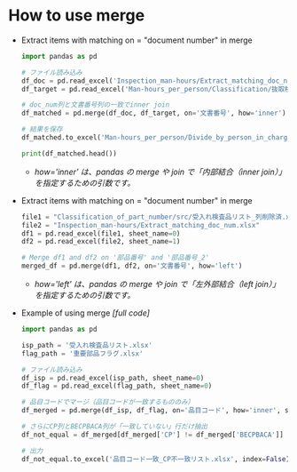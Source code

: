 # How to use merge

- Extract items with matching on = "document number" in merge
    ```Python
    import pandas as pd
    
    # ファイル読み込み
    df_doc = pd.read_excel('Inspection_man-hours/Extract_matching_doc_num.xlsx')
    df_target = pd.read_excel('Man-hours_per_person/Classification/抜取検査.xlsx')
    
    # doc_num列と文書番号列の一致でinner join
    df_matched = pd.merge(df_doc, df_target, on='文書番号', how='inner')
    
    # 結果を保存
    df_matched.to_excel('Man-hours_per_person/Divide_by_person_in_charge.xlsx', index=False)
    
    print(df_matched.head())

    ```
  - *how='inner' は、pandas の merge や join で「内部結合（inner join）」を指定するための引数です。*

- Extract items with matching on = "document number" in merge
    ```Python
    file1 = "Classification_of_part_number/src/受入れ検査品リスト_列削除済.xlsx"
    file2 = "Inspection_man-hours/Extract_matching_doc_num.xlsx"
    df1 = pd.read_excel(file1, sheet_name=0)
    df2 = pd.read_excel(file2, sheet_name=1)
    
    # Merge df1 and df2 on '部品番号' and '部品番号_2'
    merged_df = pd.merge(df1, df2, on='文書番号', how='left')
    ```
  - *how='left' は、pandas の merge や join で「左外部結合（left join）」を指定するための引数です。*

- Example of using merge *[full code]*
    ```PYTHON
    import pandas as pd
    
    isp_path = '受入れ検査品リスト.xlsx'
    flag_path = '重要部品フラグ.xlsx'
    
    # ファイル読み込み
    df_isp = pd.read_excel(isp_path, sheet_name=0)
    df_flag = pd.read_excel(flag_path, sheet_name=0)
    
    # 品目コードでマージ（品目コードが一致するもののみ）
    df_merged = pd.merge(df_isp, df_flag, on='品目コード', how='inner', suffixes=('_isp', '_flag'))
    
    # さらにCP列とBECPBACA列が「一致していない」行だけ抽出
    df_not_equal = df_merged[df_merged['CP'] != df_merged['BECPBACA']]
    
    # 出力
    df_not_equal.to_excel('品目コード一致_CP不一致リスト.xlsx', index=False)

    ```
